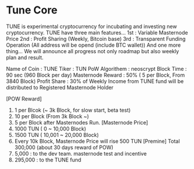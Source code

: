Tune Core 
===============================

TUNE is experimental cryptocurrency for incubating and investing new cryptocurrency.
TUNE have three main features…
1st : Variable Masternode Price
2nd : Profit Sharing (Weekly, Bitcoin base)
3rd : Transparent Funding Operation (All address will be opend (include BTC wallet))
And one more thing… We will announce all progress not only roadmap but also weekly plan and result.

       
Name of Coin : TUNE
Tiker : TUN
PoW Algorithem : neoscrypt
Block Time : 90 sec (960 Block per day)
Masternode Reward : 50% ( 5 per Block, From 3840 Block)
Profit Share : 30% of Weekly Income from TUNE fund will be distributed to Registered Masternode Holder

[POW Reward]
  1) 1 per Blcok (~ 3k Block, for slow start, beta test)
  2) 10 per Block (From 3k Block ~)
  3) 5 per Block after Masternodes Run.
[Masternode Price]
  1) 1000 TUN ( 0 ~ 10,000 Block)
  2) 1500 TUN ( 10,001 ~ 20,000 Block)
  3) Every 10k Block, Masternode Price will rise 500 TUN
[Premine]
  Total 300,000 (about 30 days reward of POW)
  1) 5,000 : to the dev team. masternode test and incentive
  2) 295,000 : to the TUNE fund
